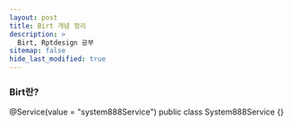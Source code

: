```yaml
---
layout: post
title: Birt 개념 정리
description: >
  Birt, Rptdesign 공부
sitemap: false
hide_last_modified: true
---
```


### Birt란?

@Service(value = "system888Service")
public class System888Service {}